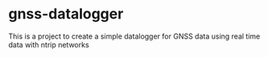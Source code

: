 # gnss-datalogger
This is a project to create a simple datalogger for GNSS data using real time data with ntrip networks
